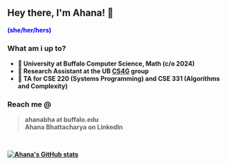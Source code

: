 ## Hey there, I'm Ahana! 👋

<b><span style="color:blue">(she/her/hers)</span><b>



### What am i up to?

- 🎒 University at Buffalo Computer Science, Math (c/o 2024)
- 🔭 Research Assistant at the UB [CS4G](https://c4sg.cse.buffalo.edu/) group
- 🧩 TA for CSE 220 (Systems Programming) and CSE 331 (Algorithms and Complexity)

### Reach me @

> ahanabha at buffalo.edu <br>
> Ahana Bhattacharya on LinkedIn

<br>

[![Ahana's GitHub stats](https://github-readme-stats.vercel.app/api?username=ahanabhattchrya&show_icons=true&theme=dracula)](https://github.com/ahanabhattchrya/github-readme-stats)

